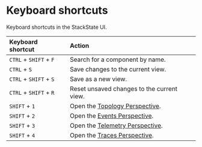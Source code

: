 # Keyboard shortcuts

Keyboard shortcuts in the StackState UI.

| Keyboard shortcut | Action |
| :---|:---|
| `CTRL` + `SHIFT` + `F` | Search for a component by name. |
| `CTRL` + `S`| Save changes to the current view. |
| `CTRL` + `SHIFT` + `S` | Save as a new view. |
| `CTRL` + `SHIFT` + `R` | Reset unsaved changes to the current view. |
| `SHIFT` + `1` | Open the [Topology Perspective](/use/stackstate-ui/perspectives/topology-perspective.md). |
| `SHIFT` + `2` | Open the [Events Perspective](/use/stackstate-ui/perspectives/events_perspective.md). |
| `SHIFT` + `3` | Open the [Telemetry Perspective](/use/stackstate-ui/perspectives/telemetry-perspective.md). |
| `SHIFT` + `4` | Open the [Traces Perspective](/use/stackstate-ui/perspectives/traces-perspective.md). |
